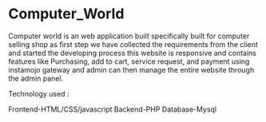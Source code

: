 # Computer_World
Computer world is an web application built specifically built for computer selling shop as first step we have collected the requirements from the client and started the developing process this website is responsive and contains features like Purchasing, add to cart, service request, and payment using instamojo gateway and admin can then manage the entire website through the admin panel.

Technology used : 

Frontend-HTML/CSS/javascript
Backend-PHP
Database-Mysql

